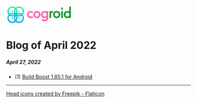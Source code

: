 [![cogroid.com](https://github.com/cogroid/resources/raw/main/images/banner/cogroid-48.png)](https://cogroid.com)

# Blog of April 2022

##### April 27, 2022

* (1) [Build Boost 1.65.1 for Android](https://cogroid.com/blog/2022/04/27/build-boost-1.65.1-for-android)

---
[Head icons created by Freepik - Flaticon](https://www.flaticon.com/free-icons/head)
